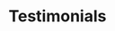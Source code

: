 ---
title: Testimonials
testimonials:
  - name: Kanchan Jha
    location: Nerul, Navi Mumbai
    image: '/assets/images/people/kanchan.png'
    tags: [home, shakti]
    text: >
      I completed the Advanced Canva course, which far exceeded my expectations. The well-structured program offered in-depth insights into advanced design techniques and features. I now feel confident in my ability to create professional designs. Trainers Shreya and Keshu were exceptional, providing clear explanations and patiently addressing all our doubts. I highly recommend this course!
      
      I would like to extend my heartfelt gratitude to each and every member of the Kiran Foundation for their support and guidance 🙏
  - image: '/assets/images/people/naman.png'
    name: 'Naman Jain'
    location: 'Harda, Madhya Pradesh'
    text: >
      The Kiran Foundation not only provides financial support but also offers proper mentorship and guidance. Guided by experienced members who serve as genuine mentors, not just advisors, the Kiran Foundation provides a roadmap to success based on their own journeys. What sets the Kiran Foundation apart from other scholarship schemes is its unique ability to foster a sense of familial camaraderie.❤️👍
    tags: [home, pratibha] 
  - image: '/assets/images/people/shreya1.png'
    name: 'Shreya Jain'
    location: 'Sagar, Madhya Pradesh'
    text: >
      Ever since I joined the Kiran Foundation, I have come to realize that it is more than just an organization - it is a close-knit family. The foundation not only provides financial assistance but also offers invaluable emotional support, making it a truly unique and supportive community.
    tags: [home, pratibha]
  - image: 'old_website/images/pratibha_page/swayam.jpg'
    name: 'Swayam Jain'
    location: 'Chhindwara, Madhya Pradesh'
    text: >
      The Kiran Foundation is more than just an organization - it's a family. Beyond providing significant financial support, we also receive valuable mentorship and emotional support. Through regular career guidance sessions and study planning advice, the Kiran Foundation empowers every capable student to achieve their full potential.
    tags: [shakti]
  - image: 'old_website/images/testimonial/priya.png'
    name: 'Priya Jain'
    location: 'Chhatarpur, Madhya Pradesh'
    text: >
      The guidance and support provided by the Kiran Foundation have proven to be immensely valuable and remarkably practical. I attended the Essential Financial Skills and Everyday Law for Women courses, both of which were well-planned and expertly delivered. These courses have significantly increased my self-confidence and empowered me to make everyday decisions with clarity and purpose. Thank you so much for everything.
    tags: [shakti]
---